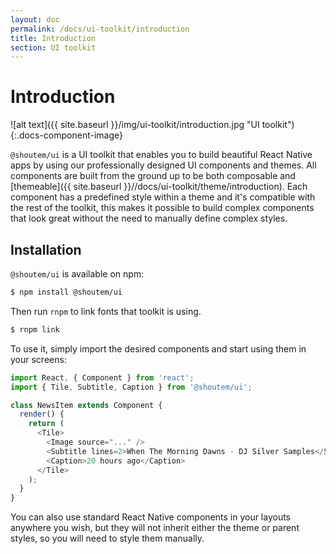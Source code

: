 ```yaml
---
layout: doc
permalink: /docs/ui-toolkit/introduction
title: Introduction
section: UI toolkit
---
```


# Introduction

![alt text]({{ site.baseurl }}/img/ui-toolkit/introduction.jpg "UI toolkit"){:.docs-component-image}

`@shoutem/ui` is a UI toolkit that enables you to build beautiful React Native apps by using our professionally designed UI components and themes. All components are built from the ground up to be both composable and [themeable]({{ site.baseurl }}//docs/ui-toolkit/theme/introduction). Each component has a predefined style within a theme and it's compatible with the rest of the toolkit, this makes it possible to build complex components that look great without the need to manually define complex styles.

## Installation

`@shoutem/ui` is available on npm:

```bash
$ npm install @shoutem/ui
```
Then run `rnpm` to link fonts that toolkit is using.

```bash
$ rnpm link
```

To use it, simply import the desired components and start using them in your screens:

```JavaScript
import React, { Component } from 'react';
import { Tile, Subtitle, Caption } from '@shoutem/ui';

class NewsItem extends Component {
  render() {
    return (
      <Tile>
        <Image source="..." />
        <Subtitle lines=2>When The Morning Dawns - DJ Silver Samples</Subtitle>
        <Caption>20 hours ago</Caption>
      </Tile>
    );
  }
}
```

You can also use standard React Native components in your layouts anywhere you wish, but they will not inherit either the theme or parent styles, so you will need to style them manually.
